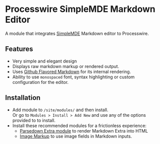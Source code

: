 # Processwire SimpleMDE Markdown Editor

A module that integrates [SimpleMDE](https://simplemde.com/) Markdown editor to Processwire.

## Features
+ Very simple and elegant design
+ Displays raw markdown markup or rendered output.
+ Uses [Github Flavored Markdown](https://guides.github.com/features/mastering-markdown/) for its internal rendering.
+ Ability to use `monospaced` font, syntax highlighting or custom configuration for the editor.

## Installation
+ Add module to `/site/modules/` and then install.  
  Or go to `Modules > Install > Add New` and use any of the options provided to to install.  
+ Install these recommended modules for a frictionless experience:
  + [Parsedown Extra module](http://modules.processwire.com/modules/textformatter-parsedown-extra-plugin/) to render Markdown Extra into HTML
  + [Image Markup](http://modules.processwire.com/modules/textformatter-image-field-markup/) to use image fields in Markdown inputs.


